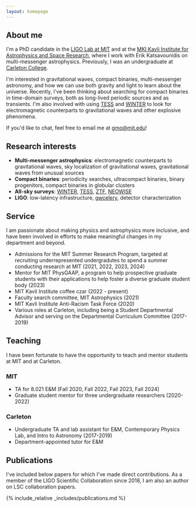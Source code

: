 ```yaml
---
layout: homepage
---
```


## About me

I'm a PhD candidate in the [LIGO Lab at MIT](https://ligolab.mit.edu/) and at the [MKI Kavli Institute for Astrophysics and Space Research](https://space.mit.edu/), where I work with Erik Katsavounidis on multi-messenger astrophysics.
Previously, I was an undergraduate at [Carleton College](https://carleton.edu/).

I'm interested in gravitational waves, compact binaries, multi-messenger astronomy, and how we can use both gravity and light to learn about the universe.
Recently, I've been thinking about searching for compact binaries in time-domain surveys, both as long-lived periodic sources and as transients.
I'm also involved with using [TESS](https://tess.mit.edu/) and [WINTER](https://arxiv.org/abs/2102.01109) to look for electromagnetic counterparts to gravitational waves and other explosive phenomena.

If you'd like to chat, feel free to email me at [gmo@mit.edu](mailto:gmo.mit.edu)!

## Research interests

- **Multi-messenger astrophysics**: electromagnetic counterparts to gravitational waves, sky localization of gravitational waves, gravitational waves from unusual sources
- **Compact binaries**: periodicity searches, ultracompact binaries, binary progenitors, compact binaries in globular clusters
- **All-sky surveys**: [WINTER](http://winter.caltech.edu/), [TESS](https://tess.mit.edu/), [ZTF](https://www.ztf.caltech.edu/), [NEOWISE](https://science.nasa.gov/mission/neowise/)
- **LIGO**: low-latency infrastructure, [gwcelery](https://git.ligo.org/emfollow/gwcelery), detector characterization


## Service

I am passionate about making physics and astrophysics more inclusive,
and have been involved in efforts to make meaningful changes in my department and beyond.

- Admissions for the MIT Summer Research Program, targeted at recruiting underrepresented undergradutes to spend a summer conducting research at MIT (2021, 2022, 2023, 2024)
- Mentor for MIT PhysGAAP, a program to help prospective graduate students with their applications to help foster a diverse graduate student body (2023)
- MIT Kavli Institute coffee czar (2022 - present)
- Faculty search committee, MIT Astrophysics (2021)
- MIT Kavli Institute Anti-Racism Task Force (2020)
- Various roles at Carleton, including being a Student Departmental Advisor and serving on the Departmental Curriculum Committee (2017-2019)


## Teaching
I have been fortunate to have the opportunity to teach and mentor students at MIT and at Carleton.

### MIT
- TA for 8.021 E&M (Fall 2020, Fall 2022, Fall 2023, Fall 2024)
- Graduate student mentor for three undergraduate researchers (2020-2022)

### Carleton
- Undergraduate TA and lab assistant for E&M, Contemporary Physics Lab, and Intro to Astronomy (2017-2019)
- Department-appointed tutor for E&M

## Publications
I've included below papers for which I've made direct contributions.
As a member of the LIGO Scientific Collaboration since 2018, I am also an author on LSC collaboration papers.

{% include_relative _includes/publications.md %}
